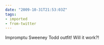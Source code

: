 ```yaml
---
date: "2009-10-31T21:53:03Z"
tags:
- imported
- from-twitter
---
```

Impromptu Sweeney Todd outfit! Will it work?!
